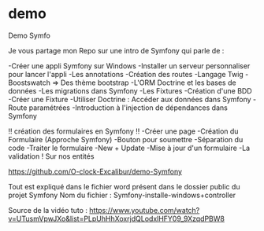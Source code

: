 # demo
 Demo Symfo
 
Je vous partage mon Repo sur une intro de Symfony qui parle de :

-Créer une appli Symfony sur Windows 
-Installer un serveur personnaliser pour lancer l'appli
-Les annotations
-Création des routes
-Langage Twig
-Boostswatch => Des thème bootstrap
-L'ORM Doctrine et les bases de données
-Les migrations dans Symfony
-Les Fixtures
-Création d'une BDD
-Créer une Fixture
-Utiliser Doctrine : Accéder aux données dans Symfony
-Route paramétrées
-Introduction à l'injection de dépendances dans Symfony

!! création des formulaires en Symfony !!
-Créer une page
-Création du Formulaire (Approche Symfony)
-Bouton pour soumettre
-Séparation du code
-Traiter le formulaire
-New + Update
-Mise à jour d'un formulaire
-La validation ! Sur nos entités

https://github.com/O-clock-Excalibur/demo-Symfony

Tout est expliqué dans le fichier word présent dans le dossier public du projet Symfony 
Nom du fichier : Symfony-installe-windows+controller 

Source de la vidéo tuto : https://www.youtube.com/watch?v=UTusmVpwJXo&list=PLpUhHhXoxrjdQLodxlHFY09_9XzqdPBW8
